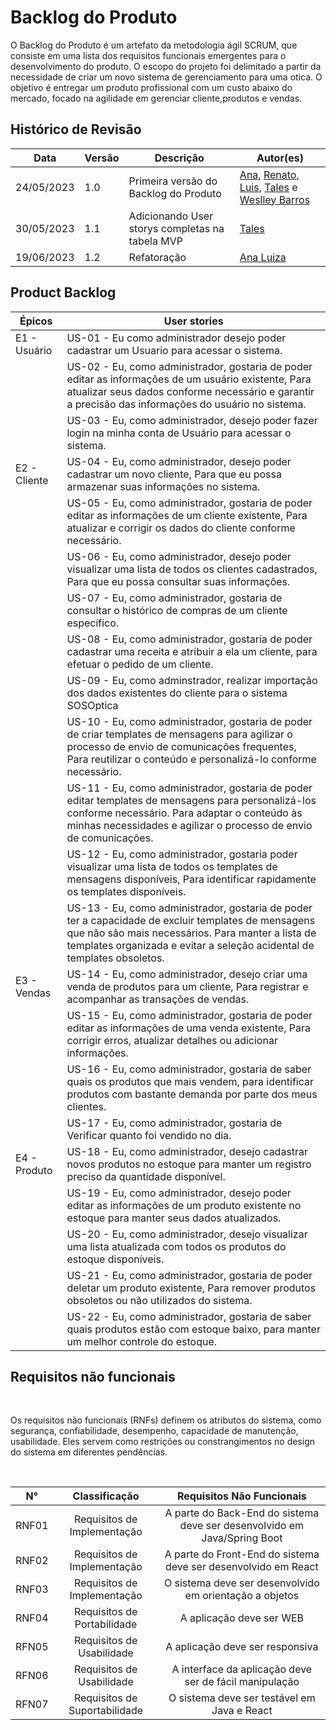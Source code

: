 # Backlog do Produto
O Backlog do Produto é um artefato da metodologia ágil SCRUM, que consiste em uma lista dos requisitos funcionais emergentes para o desenvolvimento do produto. O escopo do projeto foi delimitado a partir da necessidade de criar um novo sistema de gerenciamento para uma otica. O objetivo é entregar um produto profissional com um custo abaixo do mercado, focado na agilidade em gerenciar cliente,produtos e vendas.

## Histórico de Revisão

| Data       | Versão | Descrição                                       | Autor(es)                                                                                                                                                           |
|------------|--------|-------------------------------------------------| ------------------------------------------------------------------------------------------------------------------------------------------------------------------- |
| 24/05/2023 | 1.0    | Primeira versão do Backlog do Produto           | [Ana](https://github.com/anafernanndess), [Renato](https://github.com/Osidious), [Luis](https://github.com/luishenrrique), [Tales](https://github.com/TalesRG) e [Weslley Barros](https://github.com/weslley17w) |
| 30/05/2023 | 1.1    | Adicionando User storys completas na tabela MVP | [Tales](https://github.com/TalesRG)|
| 19/06/2023 | 1.2    | Refatoração | [Ana Luiza](https://github.com/analufernanndess)

## Product Backlog

| Épicos| User stories |  
|---|---|
| E1 - Usuário | US-01 - Eu como administrador desejo poder cadastrar um Usuario para acessar o sistema.|
| | US-02 - Eu, como administrador, gostaria de poder editar as informações de um usuário existente, Para atualizar seus dados conforme necessário e garantir a precisão das informações do usuário no sistema. |                 
| | US-03 - Eu, como administrador, desejo poder fazer login na minha conta de Usuário para acessar o sistema. |
| E2 - Cliente | US-04 - Eu, como administrador, desejo poder cadastrar um novo cliente, Para que eu possa armazenar suas informações no sistema. |
| | US-05 - Eu, como administrador, gostaria de poder editar as informações de um cliente existente, Para atualizar e corrigir os dados do cliente conforme necessário.  |
| | US-06 - Eu, como administrador, desejo poder visualizar uma lista de todos os clientes cadastrados, Para que eu possa consultar suas informações.  |
| | US-07 - Eu, como administrador, gostaria de consultar o histórico de compras de um cliente específico.  |
| | US-08 - Eu, como administrador, gostaria de poder cadastrar uma receita e atribuir a ela um cliente, para efetuar o pedido de um cliente. |
| | US-09 - Eu, como adminstrador, realizar importação dos dados existentes do cliente para o sistema SOSOptica |
| | US-10 - Eu, como administrador, gostaria de poder de criar templates de mensagens para agilizar o processo de envio de comunicações frequentes, Para reutilizar o conteúdo e personalizá-lo conforme necessário.  |
| | US-11 - Eu, como administrador, gostaria de poder editar templates de mensagens para personalizá-los conforme necessário. Para adaptar o conteúdo às minhas necessidades e agilizar o processo de envio de comunicações.  |
| | US-12 - Eu, como administrador, gostaria poder visualizar uma lista de todos os templates de mensagens disponíveis, Para identificar rapidamente os templates disponíveis.  |
| | US-13 - Eu, como administrador, gostaria de poder ter a capacidade de excluir templates de mensagens que não são mais necessários. Para manter a lista de templates organizada e evitar a seleção acidental de templates obsoletos. |
| E3 - Vendas | US-14 - Eu, como administrador, desejo criar uma venda de produtos para um cliente, Para registrar e acompanhar as transações de vendas.  |
| | US-15 - Eu, como administrador, gostaria de poder editar as informações de uma venda existente, Para corrigir erros, atualizar detalhes ou adicionar informações. |
| | US-16 - Eu, como administrador, gostaria de saber quais os produtos que mais vendem, para identificar produtos com bastante demanda por parte dos meus clientes.  |
| | US-17 - Eu, como administrador, gostaria de Verificar quanto foi vendido no dia. |
| E4 - Produto | US-18 - Eu, como administrador, desejo cadastrar novos produtos no estoque para manter um registro preciso da quantidade disponível.  |
| | US-19 - Eu, como administrador, desejo poder editar as informações de um produto existente no estoque para manter seus dados atualizados.  |
| | US-20 - Eu, como administrador, desejo visualizar uma lista atualizada com todos os produtos do estoque disponíveis.  |
| | US-21 - Eu, como administrador, gostaria de poder deletar um produto existente, Para remover produtos obsoletos ou não utilizados do sistema.  |
| | US-22 - Eu, como administrador, gostaria de saber quais produtos estão com estoque baixo, para manter um melhor controle do estoque.  |

## Requisitos não funcionais

<br>

Os requisitos não funcionais (RNFs) definem os atributos do sistema, como segurança, confiabilidade, desempenho, capacidade de manutenção, usabilidade. Eles servem como restrições ou constrangimentos no design do sistema em diferentes pendências.

<br>

N° | Classificação | Requisitos Não Funcionais
:---------: |  :-------: |  :-------:
RNF01 | Requisitos de Implementação | A parte do Back-End do sistema deve ser desenvolvido em Java/Spring Boot
RNF02 | Requisitos de Implementação | A parte do Front-End do sistema deve ser desenvolvido em React
RNF03 | Requisitos de Implementação | O sistema deve ser desenvolvido em orientação a objetos
RNF04 | Requisitos de Portabilidade | A aplicação deve ser WEB
RFN05 | Requisitos de Usabilidade | A aplicação deve ser responsiva
RFN06 | Requisitos de Usabilidade | A interface da aplicação deve ser de fácil manipulação
RFN07 | Requisitos de Suportabilidade | O sistema deve ser testável em Java e React
